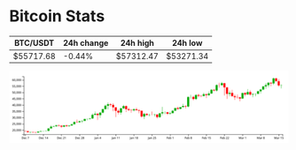# Bitcoin Stats

BTC/USDT|24h change|24h high|24h low|
|---|---|---|---|
|$55717.68|-0.44%|$57312.47|$53271.34|

<img src="./chart.svg">
